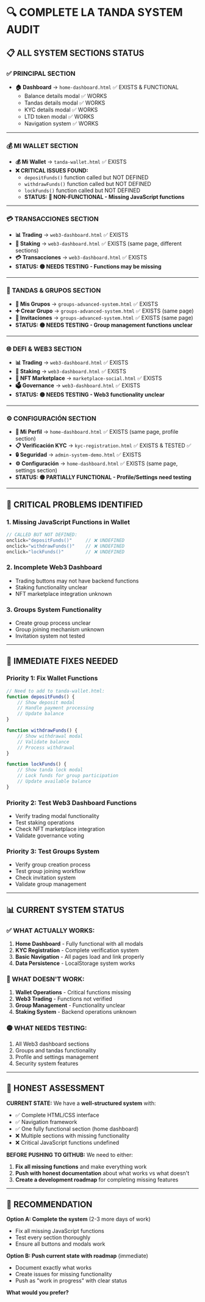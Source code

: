 # 🔍 COMPLETE LA TANDA SYSTEM AUDIT

## 📋 **ALL SYSTEM SECTIONS STATUS**

### **✅ PRINCIPAL SECTION**
- **🏠 Dashboard** → `home-dashboard.html` ✅ EXISTS & FUNCTIONAL
  - Balance details modal ✅ WORKS
  - Tandas details modal ✅ WORKS  
  - KYC details modal ✅ WORKS
  - LTD token modal ✅ WORKS
  - Navigation system ✅ WORKS

---

### **💰 MI WALLET SECTION**
- **💰 Mi Wallet** → `tanda-wallet.html` ✅ EXISTS
- **❌ CRITICAL ISSUES FOUND:**
  - `depositFunds()` function called but NOT DEFINED
  - `withdrawFunds()` function called but NOT DEFINED  
  - `lockFunds()` function called but NOT DEFINED
  - **STATUS: 🔴 NON-FUNCTIONAL - Missing JavaScript functions**

---

### **💳 TRANSACCIONES SECTION**  
- **📊 Trading** → `web3-dashboard.html` ✅ EXISTS
- **🏦 Staking** → `web3-dashboard.html` ✅ EXISTS (same page, different sections)
- **💳 Transacciones** → `web3-dashboard.html` ✅ EXISTS
- **STATUS: 🟡 NEEDS TESTING - Functions may be missing**

---

### **👥 TANDAS & GRUPOS SECTION**
- **👥 Mis Grupos** → `groups-advanced-system.html` ✅ EXISTS
- **➕ Crear Grupo** → `groups-advanced-system.html` ✅ EXISTS (same page)
- **📧 Invitaciones** → `groups-advanced-system.html` ✅ EXISTS (same page)
- **STATUS: 🟡 NEEDS TESTING - Group management functions unclear**

---

### **🌐 DEFI & WEB3 SECTION**
- **📊 Trading** → `web3-dashboard.html` ✅ EXISTS
- **🏦 Staking** → `web3-dashboard.html` ✅ EXISTS
- **🎨 NFT Marketplace** → `marketplace-social.html` ✅ EXISTS
- **🗳️ Governance** → `web3-dashboard.html` ✅ EXISTS
- **STATUS: 🟡 NEEDS TESTING - Web3 functionality unclear**

---

### **⚙️ CONFIGURACIÓN SECTION**
- **👤 Mi Perfil** → `home-dashboard.html` ✅ EXISTS (same page, profile section)
- **📋 Verificación KYC** → `kyc-registration.html` ✅ EXISTS & TESTED ✅
- **🔒 Seguridad** → `admin-system-demo.html` ✅ EXISTS
- **⚙️ Configuración** → `home-dashboard.html` ✅ EXISTS (same page, settings section)
- **STATUS: 🟡 PARTIALLY FUNCTIONAL - Profile/Settings need testing**

---

## 🚨 **CRITICAL PROBLEMS IDENTIFIED**

### **1. Missing JavaScript Functions in Wallet**
```javascript
// CALLED BUT NOT DEFINED:
onclick="depositFunds()"     // ❌ UNDEFINED
onclick="withdrawFunds()"    // ❌ UNDEFINED  
onclick="lockFunds()"        // ❌ UNDEFINED
```

### **2. Incomplete Web3 Dashboard**
- Trading buttons may not have backend functions
- Staking functionality unclear
- NFT marketplace integration unknown

### **3. Groups System Functionality**
- Create group process unclear
- Group joining mechanism unknown
- Invitation system not tested

---

## 🔧 **IMMEDIATE FIXES NEEDED**

### **Priority 1: Fix Wallet Functions**
```javascript
// Need to add to tanda-wallet.html:
function depositFunds() {
    // Show deposit modal
    // Handle payment processing
    // Update balance
}

function withdrawFunds() {
    // Show withdrawal modal  
    // Validate balance
    // Process withdrawal
}

function lockFunds() {
    // Show tanda lock modal
    // Lock funds for group participation
    // Update available balance
}
```

### **Priority 2: Test Web3 Dashboard Functions**
- Verify trading modal functionality
- Test staking operations
- Check NFT marketplace integration
- Validate governance voting

### **Priority 3: Test Groups System**
- Verify group creation process
- Test group joining workflow
- Check invitation system
- Validate group management

---

## 📊 **CURRENT SYSTEM STATUS**

### **✅ WHAT ACTUALLY WORKS:**
1. **Home Dashboard** - Fully functional with all modals
2. **KYC Registration** - Complete verification system
3. **Basic Navigation** - All pages load and link properly
4. **Data Persistence** - LocalStorage system works

### **🔴 WHAT DOESN'T WORK:**
1. **Wallet Operations** - Critical functions missing
2. **Web3 Trading** - Functions not verified
3. **Group Management** - Functionality unclear
4. **Staking System** - Backend operations unknown

### **🟡 WHAT NEEDS TESTING:**
1. All Web3 dashboard sections
2. Groups and tandas functionality  
3. Profile and settings management
4. Security system features

---

## 🎯 **HONEST ASSESSMENT**

**CURRENT STATE:** We have a **well-structured system** with:
- ✅ Complete HTML/CSS interface
- ✅ Navigation framework
- ✅ One fully functional section (home dashboard)
- ❌ Multiple sections with missing functionality
- ❌ Critical JavaScript functions undefined

**BEFORE PUSHING TO GITHUB:** We need to either:

1. **Fix all missing functions** and make everything work
2. **Push with honest documentation** about what works vs what doesn't
3. **Create a development roadmap** for completing missing features

---

## 🚀 **RECOMMENDATION**

**Option A: Complete the system** (2-3 more days of work)
- Fix all missing JavaScript functions
- Test every section thoroughly
- Ensure all buttons and modals work

**Option B: Push current state with roadmap** (immediate)
- Document exactly what works
- Create issues for missing functionality  
- Push as "work in progress" with clear status

**What would you prefer?**